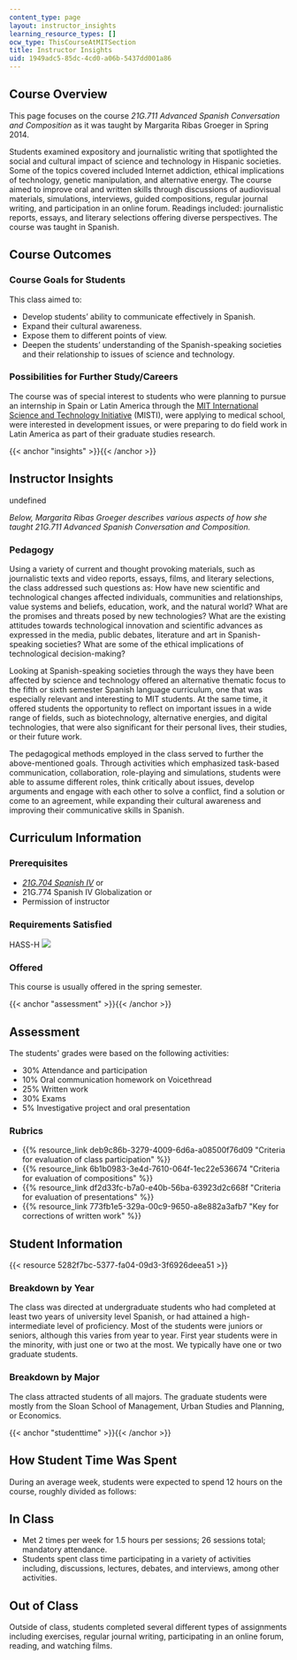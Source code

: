 ```yaml
---
content_type: page
layout: instructor_insights
learning_resource_types: []
ocw_type: ThisCourseAtMITSection
title: Instructor Insights
uid: 1949adc5-85dc-4cd0-a06b-5437dd001a86
---
```


Course Overview
---------------

This page focuses on the course _21G.711 Advanced Spanish Conversation and Composition_ as it was taught by Margarita Ribas Groeger in Spring 2014.

Students examined expository and journalistic writing that spotlighted the social and cultural impact of science and technology in Hispanic societies. Some of the topics covered included Internet addiction, ethical implications of technology, genetic manipulation, and alternative energy. The course aimed to improve oral and written skills through discussions of audiovisual materials, simulations, interviews, guided compositions, regular journal writing, and participation in an online forum. Readings included: journalistic reports, essays, and literary selections offering diverse perspectives. The course was taught in Spanish.

Course Outcomes
---------------

### Course Goals for Students

This class aimed to:

*   Develop students’ ability to communicate effectively in Spanish.
*   Expand their cultural awareness.
*   Expose them to different points of view.
*   Deepen the students’ understanding of the Spanish-speaking societies and their relationship to issues of science and technology.

### Possibilities for Further Study/Careers

The course was of special interest to students who were planning to pursue an internship in Spain or Latin America through the [MIT International Science and Technology Initiative](http://misti.mit.edu/) (MISTI), were applying to medical school, were interested in development issues, or were preparing to do field work in Latin America as part of their graduate studies research.

{{< anchor "insights" >}}{{< /anchor >}}

Instructor Insights
-------------------

undefined

_Below, Margarita Ribas Groeger describes various aspects of how she taught _21G.711 Advanced Spanish Conversation and Composition_._

### Pedagogy

Using a variety of current and thought provoking materials, such as journalistic texts and video reports, essays, films, and literary selections, the class addressed such questions as: How have new scientific and technological changes affected individuals, communities and relationships, value systems and beliefs, education, work, and the natural world? What are the promises and threats posed by new technologies? What are the existing attitudes towards technological innovation and scientific advances as expressed in the media, public debates, literature and art in Spanish-speaking societies? What are some of the ethical implications of technological decision-making?

Looking at Spanish-speaking societies through the ways they have been affected by science and technology offered an alternative thematic focus to the fifth or sixth semester Spanish language curriculum, one that was especially relevant and interesting to MIT students. At the same time, it offered students the opportunity to reflect on important issues in a wide range of fields, such as biotechnology, alternative energies, and digital technologies, that were also significant for their personal lives, their studies, or their future work.

The pedagogical methods employed in the class served to further the above-mentioned goals. Through activities which emphasized task-based communication, collaboration, role-playing and simulations, students were able to assume different roles, think critically about issues, develop arguments and engage with each other to solve a conflict, find a solution or come to an agreement, while expanding their cultural awareness and improving their communicative skills in Spanish.

Curriculum Information
----------------------

### Prerequisites

*   [_21G.704 Spanish IV_](/courses/21g-704-spanish-iv-spring-2005) or
*   21G.774 Spanish IV Globalization or
*   Permission of instructor

### Requirements Satisfied

HASS-H ![](/images/educator/icon-question-hass-h.png)

### Offered

This course is usually offered in the spring semester.

{{< anchor "assessment" >}}{{< /anchor >}}

Assessment
----------

The students' grades were based on the following activities:

- 30% Attendance and participation
- 10% Oral communication homework on Voicethread
- 25% Written work
- 30% Exams
- 5% Investigative project and oral presentation


### Rubrics
*   {{% resource_link deb9c86b-3279-4009-6d6a-a08500f76d09 "Criteria for evaluation of class participation" %}}
*   {{% resource_link 6b1b0983-3e4d-7610-064f-1ec22e536674 "Criteria for evaluation of compositions" %}}
*   {{% resource_link df2d33fc-b7a0-e40b-56ba-63923d2c668f "Criteria for evaluation of presentations" %}}
*   {{% resource_link 773fb1e5-329a-00c9-9650-a8e882a3afb7 "Key for corrections of written work" %}}

Student Information
-------------------

{{< resource 5282f7bc-5377-fa04-09d3-3f6926deea51 >}}

### Breakdown by Year

The class was directed at undergraduate students who had completed at least two years of university level Spanish, or had attained a high-intermediate level of proficiency. Most of the students were juniors or seniors, although this varies from year to year. First year students were in the minority, with just one or two at the most. We typically have one or two graduate students.

### Breakdown by Major

The class attracted students of all majors. The graduate students were mostly from the Sloan School of Management, Urban Studies and Planning, or Economics.

{{< anchor "studenttime" >}}{{< /anchor >}}

How Student Time Was Spent
--------------------------

During an average week, students were expected to spend 12 hours on the course, roughly divided as follows:

In Class
--------

*   Met 2 times per week for 1.5 hours per sessions; 26 sessions total; mandatory attendance.
*   Students spent class time participating in a variety of activities including, discussions, lectures, debates, and interviews, among other activities.

Out of Class
------------

Outside of class, students completed several different types of assignments including exercises, regular journal writing, participating in an online forum, reading, and watching films.
